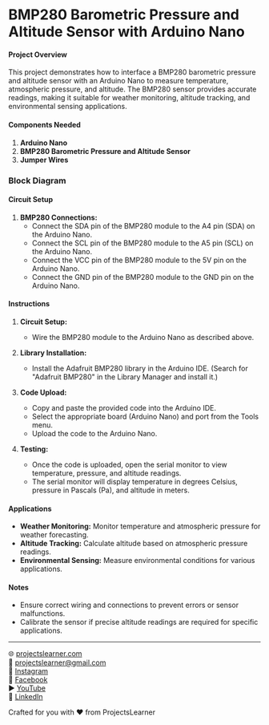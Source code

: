 # BMP280 Barometric Pressure and Altitude Sensor with Arduino Nano

#### Project Overview

This project demonstrates how to interface a BMP280 barometric pressure and altitude sensor with an Arduino Nano to measure temperature, atmospheric pressure, and altitude. The BMP280 sensor provides accurate readings, making it suitable for weather monitoring, altitude tracking, and environmental sensing applications.

#### Components Needed

1. **Arduino Nano**
2. **BMP280 Barometric Pressure and Altitude Sensor**
3. **Jumper Wires**

### Block Diagram



#### Circuit Setup

1. **BMP280 Connections:**
   - Connect the SDA pin of the BMP280 module to the A4 pin (SDA) on the Arduino Nano.
   - Connect the SCL pin of the BMP280 module to the A5 pin (SCL) on the Arduino Nano.
   - Connect the VCC pin of the BMP280 module to the 5V pin on the Arduino Nano.
   - Connect the GND pin of the BMP280 module to the GND pin on the Arduino Nano.

#### Instructions

1. **Circuit Setup:**
   - Wire the BMP280 module to the Arduino Nano as described above.

2. **Library Installation:**
   - Install the Adafruit BMP280 library in the Arduino IDE. (Search for "Adafruit BMP280" in the Library Manager and install it.)

3. **Code Upload:**
   - Copy and paste the provided code into the Arduino IDE.
   - Select the appropriate board (Arduino Nano) and port from the Tools menu.
   - Upload the code to the Arduino Nano.

4. **Testing:**
   - Once the code is uploaded, open the serial monitor to view temperature, pressure, and altitude readings.
   - The serial monitor will display temperature in degrees Celsius, pressure in Pascals (Pa), and altitude in meters.

#### Applications

- **Weather Monitoring:** Monitor temperature and atmospheric pressure for weather forecasting.
- **Altitude Tracking:** Calculate altitude based on atmospheric pressure readings.
- **Environmental Sensing:** Measure environmental conditions for various applications.

#### Notes

- Ensure correct wiring and connections to prevent errors or sensor malfunctions.
- Calibrate the sensor if precise altitude readings are required for specific applications.

---

🌐 [projectslearner.com](https://projectslearner.com)  
📧 [projectslearner@gmail.com](mailto:projectslearner@gmail.com)  
📸 [Instagram](https://www.instagram.com/projectslearner/)  
📘 [Facebook](https://www.facebook.com/projectslearner)  
▶️ [YouTube](https://www.youtube.com/@ProjectsLearner)  
📘 [LinkedIn](https://www.linkedin.com/in/projectslearner)  

Crafted for you with ❤️ from ProjectsLearner